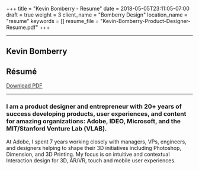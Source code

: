 +++
title = "Kevin Bomberry - Resume"
date = 2018-05-05T23:11:05-07:00
draft = true
weight = 3
client_name = "Bomberry Design"
location_name = "resume"
keywords = []
resume_file = "Kevin-Bomberry-Product-Designer-Resume.pdf"
+++

<section class="introduction">
  <a id="introduction"></a>
  <div class="container animated fadeIn wow">
   <hr class="hr-space">
    <div class="row color-resume">
      <div class="col-xs-6 col-xs-offset-0 col-md-5 col-md-offset-1 text-left">
        <h2>Kevin Bomberry</h2>
      </div>
      <div class="col-xs-6 col-xs-offset-0 col-md-5 col-md-offset-0 text-right">
        <h2>R&eacute;sum&eacute;</h2>
      </div>
      <div class="col-xs-12 col-xs-offset-0 col-md-10 col-md-offset-1 text-right">
        <div class="animated flash wow"><a download href="./Kevin-Bomberry-Product-Designer-Resume.pdf" class="color-resume"><!--<span class="fa fa-briefcase"></span> -->Download PDF<span class="fa fa-file-pdf icon-pad-left"></span></a></div>
      </div>
    </div>
    <hr class="hr-space">
    <div class="row">
      <div class="col-md-10 col-md-offset-1 text-left">
        <h3 class="text-tall">I am a product designer and entrepreneur with 20+ years of success developing products, user experiences, and content for amazing organizations: Adobe, IDEO, Microsoft, and the MIT/Stanford Venture Lab (VLAB).</h3>
        <p class="lead">At Adobe, I spent 7 years working closely with managers, VPs, engineers, and designers helping to shape their 3D initiatives including Photoshop, Dimension, and 3D Printing. My focus is on intuitive and  contextual Interaction design for 3D, AR/VR, touch and mobile user experiences.</p>
      </div>
    </div>
  </div>
</section>
